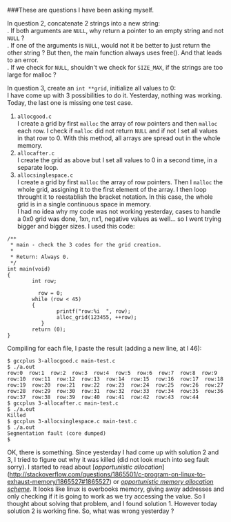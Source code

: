 ###These are questions I have been asking myself.

In question 2, concatenate 2 strings into a new string:  
. If both arguments are `NULL`, why return a pointer to an empty string and not `NULL` ?   
. If one of the arguments is `NULL`, would not it be better to just return the other string ? But then, the main function always 
uses free(). And that leads to an error.  
. If we check for `NULL`, shouldn't we check for `SIZE_MAX`, if the strings are too large for malloc ?
  
In question 3, create an `int **grid`, initialize all values to 0:  
I have come up with 3 possibilities to do it. Yesterday, nothing was working. Today, the last one is missing one test case.  
1. `allocgood.c`  
I create a grid by first `malloc` the array of row pointers and then `malloc` each row. I check if `malloc` did not return `NULL`
and if not I set all values in that row to 0. With this method, all arrays are spread out in the whole memory.    
2. `allocafter.c`  
I create the grid as above but I set all values to 0 in a second time, in a separate loop.  
3. `allocsinglespace.c`  
I create a grid by first `malloc` the array of row pointers. Then I `malloc` the whole grid, assigning it to the first element
of the array. I then loop throught it to reestablish the bracket notation. In this case, the whole grid is in a single continuous
space in memory.  
I had no idea why my code was not working yesterday, cases to handle a 0x0 grid was done, 1xn, nx1, negative values as well...
so I went trying bigger and bigger sizes. I used this code:   
```
/**                                                                                                                                                   
 * main - check the 3 codes for the grid creation.                                                                                                    
 *                                                                                                                                                    
 * Return: Always 0.                                                                                                                                  
 */
int main(void)
{
        int row;

	      row = 0;
        while (row < 45)
        {
              	printf("row:%i  ", row);
                alloc_grid(123455, ++row);
	       }
        return (0);
}
```
Compiling for each file, I paste the result (adding a new line, at l 46):
```
$ gccplus 3-allocgood.c main-test.c
$ ./a.out 
row:0  row:1  row:2  row:3  row:4  row:5  row:6  row:7  row:8  row:9  row:10  row:11  row:12  row:13  row:14  row:15  row:16  row:17  row:18  row:19  row:20  row:21  row:22  row:23  row:24  row:25  row:26  row:27  row:28  row:29  row:30  row:31  row:32  row:33  row:34  row:35  row:36  row:37  row:38  row:39  row:40  row:41  row:42  row:43  row:44  
$ gccplus 3-allocafter.c main-test.c
$ ./a.out 
Killed
$ gccplus 3-allocsinglespace.c main-test.c
$ ./a.out 
Segmentation fault (core dumped)
$ 
```
OK, there is something. Since yesterday I had come up with solution 2 and 3, I tried to figure out why it was killed 
(did not look much into seg fault sorry). I started to read about  [*opportunistic allocation*]
(http://stackoverflow.com/questions/1865501/c-program-on-linux-to-exhaust-memory/1865527#1865527)
or [*opportunistic memory allocation scheme*](http://stackoverflow.com/questions/16674370/why-does-malloc-or-new-never-return-null).
It looks like linux is overbooks memory, giving away addresses and only checking if it is going to work as we try accessing 
the value. So I thought about solving that problem, and I found solution 1. However today solution 2 is working fine.
So, what was wrong yesterday ?

